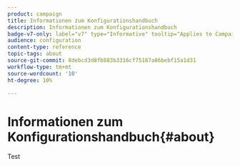 ```yaml
---
product: campaign
title: Informationen zum Konfigurationshandbuch
description: Informationen zum Konfigurationshandbuch
badge-v7-only: label="v7" type="Informative" tooltip="Applies to Campaign Classic v7 only"
audience: configuration
content-type: reference
topic-tags: about
source-git-commit: 8debcd3d8fb883b3316cf75187a86bebf15a1d31
workflow-type: tm+mt
source-wordcount: '10'
ht-degree: 10%

---
```



# Informationen zum Konfigurationshandbuch{#about}



Test


